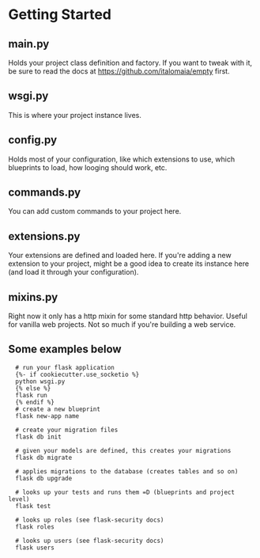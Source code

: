 # Getting Started

## main.py

Holds your project class definition and factory. If you want to tweak with it,
be sure to read the docs at https://github.com/italomaia/empty first.

## wsgi.py

This is where your project instance lives.

## config.py

Holds most of your configuration, like which extensions to use, which
blueprints to load, how looging should work, etc.

## commands.py

You can add custom commands to your project here.

## extensions.py

Your extensions are defined and loaded here. If you're adding a new
extension to your project, might be a good idea to create its instance
here (and load it through your configuration).

## mixins.py

Right now it only has a http mixin for some standard http behavior. Useful
for vanilla web projects. Not so much if you're building a web service.

## Some examples below

```
  # run your flask application
  {%- if cookiecutter.use_socketio %}
  python wsgi.py
  {% else %}
  flask run
  {% endif %}
  # create a new blueprint
  flask new-app name

  # create your migration files
  flask db init

  # given your models are defined, this creates your migrations
  flask db migrate

  # applies migrations to the database (creates tables and so on)
  flask db upgrade

  # looks up your tests and runs them =D (blueprints and project level)
  flask test

  # looks up roles (see flask-security docs)
  flask roles

  # looks up users (see flask-security docs)
  flask users
```
